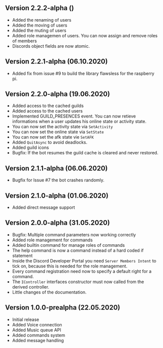 ## Version 2.2.2-alpha ()
- Added the renaming of users
- Added the moving of users
- Added the muting of users
- Added role managemen of users. You can now assign and remove roles of members
- Discords object fields are now atomic.

## Version 2.2.1-alpha (06.10.2020)
- Added fix from issue #9 to build the library flawsless for the raspberry pi.

## Version 2.2.0-alpha (19.06.2020)
- Added access to the cached guilds
- Added access to the cached users
- Implemented GUILD_PRESENCES event. You can now retieve informations when a user updates his online state or activity state.
- You can now set the activity state via `SetActivity`
- You can now set the online state via `SetState`
- You can now set the afk state vie `SetAFK`
- Added `QuitAsync` to avoid deadlocks.
- Added guild icons
- Bugfix: If the bot resumes the guild cache is cleared and never restored.

## Version 2.1.1-alpha (06.06.2020)
- Bugfix for Issue #7 the bot crashes randomly.

## Version 2.1.0-alpha (01.06.2020)
- Added direct message support

## Version 2.0.0-alpha (31.05.2020)
- Bugfix: Multiple command parameters now working correctly
- Added role management for commands
- Added builtin command for manage roles of commands
- The help command is now a command instead of a hard coded if statement
- Inside the Discord Developer Portal you need `Server Members Intent` to tick on, because this is needed for the role management.
- Every command registration need now to specify a default right for a command.
- The `IController` interfaces constructor must now called from the derived controller.
- Little changes of the documentation.

## Version 1.0.0-prealpha (22.05.2020)
- Initial release
- Added Voice connection
- Added Music queue API
- Added commands system
- Added message handling